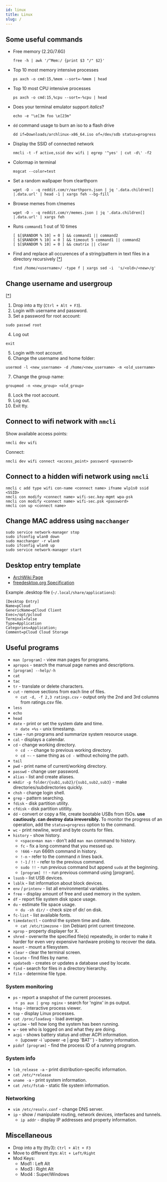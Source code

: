 ```yaml
---
id: linux
title: Linux
slug: /
---
```


## Some useful commands

- Free memory (2.2G/7.6G)<br />

  ```
  free -h | awk '/^Mem:/ {print $3 "/" $2}'
  ```

- Top 10 most memory intensive processes<br />

  ```
  ps axch -o cmd:15,%mem --sort=-%mem | head
  ```

- Top 10 most CPU intensive processes<br />

  ```
  ps axch -o cmd:15,%cpu --sort=-%cpu | head
  ```

- Does your terminal emulator support _italics_?<br />

  ```
  echo -e "\e[3m foo \e[23m"
  ```

- `dd` command usage to burn an iso to a flash drive<br />

  ```
  dd if=Downloads/archlinux-x86_64.iso of=/dev/sdb status=progress
  ```

- Display the SSID of connected network<br />

  ```
  nmcli -t -f active,ssid dev wifi | egrep '^yes' | cut -d\' -f2
  ```

- Colormap in terminal<br />

  ```
  msgcat --color=test
  ```

- Set a random wallpaper from r/earthporn<br />

  ```
  wget -O - -q reddit.com/r/earthporn.json | jq '.data.children[] |.data.url' | head -1 | xargs feh --bg-fill
  ```

- Browse memes from r/memes<br />

  ```
  wget -O - -q reddit.com/r/memes.json | jq '.data.children[] |.data.url' | xargs feh
  ```

- Runs `command1` 1 out of 10 times<br />

  ```
  [ $[$RANDOM % 10] = 0 ] && command1 || command2
  [ $[$RANDOM % 10] = 0 ] && timeout 5 command1 || command2
  [ $[$RANDOM % 10] = 0 ] && cmatrix || clear
  ```

- Find and replace all occurences of a string/pattern in text files in a directory recursively [[\*](https://stackoverflow.com/a/1585189)]

  ```
  find /home/<username>/ -type f | xargs sed -i  's/<old>/<new>/g'
  ```

## Change username and usergroup

[[\*](https://askubuntu.com/a/317008)]

1. Drop into a tty (`Ctrl + Alt + F3`).
2. Login with username and password.
3. Set a password for root account:

```
sudo passwd root
```

4. Log out

```
exit
```

5. Login with root account.
6. Change the username and home folder:

```
usermod -l <new_username> -d /home/<new_username> -m <old_username>
```

7. Change the group name:

```
groupmod -n <new_group> <old_group>
```

8. Lock the root account.
9. Log out.
10. Exit tty.

## Connect to wifi network with `nmcli`

Show available access points:

```
nmcli dev wifi
```

Connect:

```
nmcli dev wifi connect <access_point> password <password>
```

## Connect to a hidden wifi network using `nmcli`

```
nmcli c add type wifi con-name <connect name> ifname wlp1s0 ssid <SSID>
nmcli con modify <connect name> wifi-sec.key-mgmt wpa-psk
nmcli con modify <connect name> wifi-sec.psk <password>
nmcli con up <connect name>
```

## Change MAC address using `macchanger`

```
sudo service network-manager stop
sudo ifconfig wlan0 down
sudo macchanger -r wlan0
sudo ifconfig wlan0 up
sudo service network-manager start
```

## Desktop entry template

- [ArchWiki Page](https://wiki.archlinux.org/index.php/Desktop_entries)
- [freedesktop.org Specification](https://specifications.freedesktop.org/desktop-entry-spec/desktop-entry-spec-latest.html#recognized-keys)

Example .desktop file (`~/.local/share/applications`):

```
[Desktop Entry]
Name=pCloud
GenericName=pCloud Client
Exec=/opt/pcloud
Terminal=false
Type=Application
Categories=Application;
Comment=pCloud Cloud Storage
```

## Useful programs

- `man [program]` - view man pages for programs.
- `apropos` - search the manual page names and descriptions.
- `[program] --help/-h`
- `cat`
- `tac`
- `tr` - translate or delete characters.
- `cut` - remove sections from each line of files.
  - `cut -d, -f 2,3 ratings.csv` - output only the 2nd and 3rd columns from ratings.csv file.
- `less`
- `echo`
- `head`
- `date` - print or set the system date and time.
  - `date +%s` - unix timestamp.
- `time` - run programs and summarize system resource usage.
- `cal` - displays a calendar.
- `cd` - change working directory.
  - `cd -` - change to previous working directory.
  - `cd ~-` - same thing as `cd -` without echoing the path.
- `tail`
- `pwd` - print name of current/working directory.
- `passwd` - change user password.
- `alias` - list and create aliases.
- `mkdir -p folder/{sub1,sub2}/{sub1,sub2,sub3}` - make directories/subdirectories quickly.
- `chsh` - change login shell.
- `grep` - pattern searching.
- `fdisk` - disk partition utility.
- `cfdisk` - disk partition utitlity.
- `dd` - convert or copy a file, create bootable USBs from ISOs. **use cautiously. can destroy data irreversibly.** To monitor the progress of an operation, add the `status=progress` option to the command.
- `wc` - print newline, word and byte counts for files.
- `history` - show history.
  - `<space>man man` - don't add `man man` command to history.
  - `fc` - fix a long command that you messed up.
  - `!666` - run 666th command in history.
  - `!-n` - refer to the command _n_ lines back.
  - `!-1` / `!!` - refer to the previous command.
  - `sudo !!` - run previous command but append `sudo` at the beginning.
  - `[program] !!` - run previous command using [program].
- `lsusb` - list USB devices.
- `lsblk` - list information about block devices.
- `env` / `printenv` - list all environmental variables.
- `free` - display amount of free and used memory in the system.
- `df` - report file system disk space usage.
- `du` - estimate file space usage.
  - `du -sh dir/` - check size of dir/ on disk.
- `fc-list` - list available fonts.
- `timedatectl` - control the system time and date.
  - `cat /etc/timezone` - (on Debian) print current timezone.
- `xprop` - property displayer for X.
- `shred` - overwrite the specified file(s) repeatedly, in order to make it harder for even very expensive hardware probing to recover the data.
- `mount` - mount a filesystem.
- `clear` - clear the terminal screen.
- `locate` - find files by name.
- `updatedb` - creates or updates a database used by locate.
- `find` - search for files in a directory hierarchy.
- `file` - determine file type.

### System monitoring

- `ps` - report a snapshot of the current processes.
  - `ps aux | grep nginx` - search for 'nginx' in ps output.
- `htop` - interactive process viewer.
- `top` - display Linux processes.
- `cat /proc/loadavg` - load average.
- `uptime` - tell how long the system has been running.
- `w` - see who is logged on and what they are doing.
- `acpi` - shows battery status and other ACPI information.
  - (upower -i \`upower -e | grep 'BAT'\`) - battery information.
- `pidof [program]` - find the process ID of a running program.

### System info

- `lsb_release -a` - print distribution-specific information.
- `cat /etc/*release`
- `uname -a` - print system information.
- `cat /etc/fstab` - static file system information.

### Networking

- `vim /etc/resolv.conf` - change DNS server.
- `ip` - show / manipulate routing, network devices, interfaces and tunnels.
  - `ip addr` - display IP addresses and property information.

## Miscellaneous

- Drop into a tty (tty3): `Ctrl + Alt + F3`
- Move to different ttys: `Alt + Left/Right`
- Mod Keys:
  - Mod1 : Left Alt
  - Mod3 : Right Alt
  - Mod4 : Super/Windows
